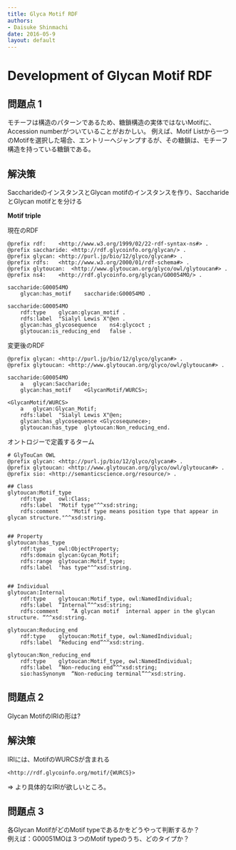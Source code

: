 ```yaml
---
title: Glyca Motif RDF
authors:
- Daisuke Shinmachi
date: 2016-05-9
layout: default
---
```


# Development of Glycan Motif RDF

## 問題点 1

モチーフは構造のパターンであるため、糖鎖構造の実体ではないMotifに、Accession numberがついていることがおかしい。
例えば、Motif Listから一つのMotifを選択した場合、エントリーへジャンプするが、その糖鎖は、モチーフ構造を持っている糖鎖である。


## 解決策

SaccharideのインスタンスとGlycan motifのインスタンスを作り、SaccharideとGlycan motifとを分ける


**Motif triple**

現在のRDF

```
@prefix rdf:	<http://www.w3.org/1999/02/22-rdf-syntax-ns#> .
@prefix saccharide:	<http://rdf.glycoinfo.org/glycan/> .
@prefix glycan:	<http://purl.jp/bio/12/glyco/glycan#> .
@prefix rdfs:	<http://www.w3.org/2000/01/rdf-schema#> .
@prefix glytoucan:	<http://www.glytoucan.org/glyco/owl/glytoucan#> .
@prefix ns4:	<http://rdf.glycoinfo.org/glycan/G00054MO/> .

saccharide:G00054MO	
	glycan:has_motif	saccharide:G00054MO .

saccharide:G00054MO	
	rdf:type	glycan:glycan_motif .
	rdfs:label	"Sialyl Lewis X"@en .
	glycan:has_glycosequence	ns4:glycoct ;
	glytoucan:is_reducing_end	false .
```


変更後のRDF

```
@prefix glycan: <http://purl.jp/bio/12/glyco/glycan#> .
@prefix glytoucan: <http://www.glytoucan.org/glyco/owl/glytoucan#> .

saccharide:G00054MO	
	a	glycan:Saccharide;
	glycan:has_motif	<GlycanMotif/WURCS>;

<GlycanMotif/WURCS> 
	a	glycan:Glycan_Motif;
	rdfs:label	"Sialyl Lewis X"@en;
	glycan:has_glycosequence <Glycosequnece>;
	glytoucan:has_type	glytoucan:Non_reducing_end.
```



オントロジーで定義するターム

```
# GlyTouCan OWL
@prefix glycan: <http://purl.jp/bio/12/glyco/glycan#> .
@prefix glytoucan: <http://www.glytoucan.org/glyco/owl/glytoucan#> .
@prefix sio: <http://semanticscience.org/resource/> . 

## Class
glytoucan:Motif_type
	rdf:type	owl:Class;
	rdfs:label	"Motif type"^^xsd:string;
	rdfs:comment	"Motif type means position type that appear in glycan structure."^^xsd:string.


## Property
glytoucan:has_type
	rdf:type	owl:ObjectProperty;
	rdfs:domain	glycan:Gycan_Motif;
	rdfs:range	glytoucan:Motif_type;
	rdfs:label	"has type"^^xsd:string.


## Individual
glytoucan:Internal 
	rdf:type	glytoucan:Motif_type, owl:NamedIndividual;
	rdfs:label	“Internal”^^xsd:string;
	rdfs:comment	“A glycan motif  internal apper in the glycan structure. “^^xsd:string.

glytoucan:Reducing_end
	rdf:type	glytoucan:Motif_type, owl:NamedIndividual;
	rdfs:label	“Reducing end”^^xsd:string.

glytoucan:Non_reducing_end
	rdf:type	glytoucan:Motif_type, owl:NamedIndividual;
	rdfs:label	“Non-reducing end”^^xsd:string;
	sio:hasSynonym	“Non-reducing terminal”^^xsd:string.
```



## 問題点 2

Glycan MotifのIRIの形は?


## 解決策

IRIには、MotifのWURCSが含まれる

`<http://rdf.glycoinfo.org/motif/{WURCS}>`

=> より具体的なIRIが欲しいところ。




## 問題点 3

各Glycan MotifがどのMotif typeであるかをどうやって判断するか？  
例えば：G00051MOは３つのMotif typeのうち、どのタイプか？  





















